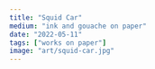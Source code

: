 ```yaml
---
title: "Squid Car"
medium: "ink and gouache on paper"
date: "2022-05-11"
tags: ["works on paper"]
image: "art/squid-car.jpg"
---
```

